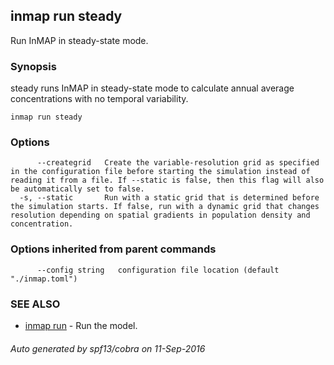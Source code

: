 ## inmap run steady

Run InMAP in steady-state mode.

### Synopsis


steady runs InMAP in steady-state mode to calculate annual average concentrations with no temporal variability.

```
inmap run steady
```

### Options

```
      --creategrid   Create the variable-resolution grid as specified in the configuration file before starting the simulation instead of reading it from a file. If --static is false, then this flag will also be automatically set to false.
  -s, --static       Run with a static grid that is determined before the simulation starts. If false, run with a dynamic grid that changes resolution depending on spatial gradients in population density and concentration.
```

### Options inherited from parent commands

```
      --config string   configuration file location (default "./inmap.toml")
```

### SEE ALSO
* [inmap run](inmap_run.md)	 - Run the model.

###### Auto generated by spf13/cobra on 11-Sep-2016
